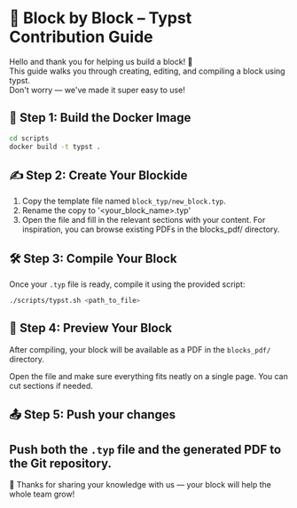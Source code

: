 
# 🧱 Block by Block – Typst Contribution Guide

Hello and thank you for helping us build a block! 🙌  
This guide walks you through creating, editing, and compiling a block using typst.  
Don't worry — we've made it super easy to use!


## 🚀 Step 1: Build the Docker Image

```bash
cd scripts
docker build -t typst .
```
## ✍️ Step 2: Create Your Blockide

1. Copy the template file named `block_typ/new_block.typ`.
2. Rename the copy to '<your_block_name>.typ'
3. Open the file and fill in the relevant sections with your content. For inspiration, you can browse existing PDFs in the blocks_pdf/ directory.


## 🛠️ Step 3: Compile Your Block

Once your `.typ` file is ready, compile it using the provided script:

```bash
./scripts/typst.sh <path_to_file>
```

## 📄 Step 4: Preview Your Block

After compiling, your block will be available as a PDF in the `blocks_pdf/` directory.

Open the file and make sure everything fits neatly on a single page. You can cut sections if needed.

##  📤 Step 5: Push your changes

Push both the `.typ` file and the generated PDF to the Git repository.
---

🎉 Thanks for sharing your knowledge with us — your block will help the whole team grow!